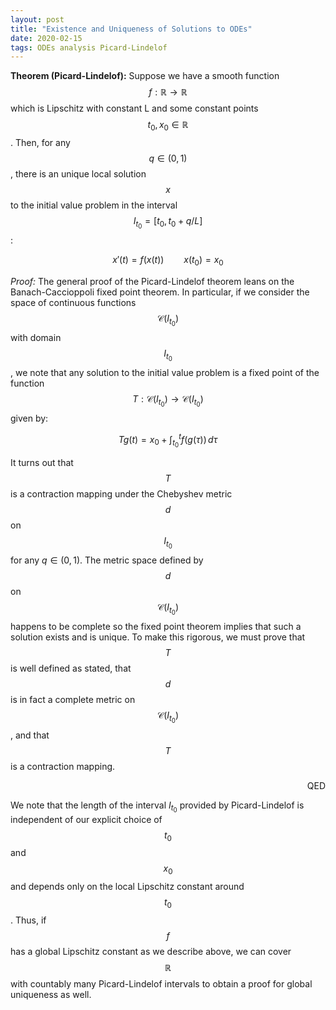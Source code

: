 ```yaml
---
layout: post
title: "Existence and Uniqueness of Solutions to ODEs"
date: 2020-02-15
tags: ODEs analysis Picard-Lindelof
---
```


**Theorem (Picard-Lindelof):** Suppose we have a smooth function $$f: \mathbb{R} \rightarrow \mathbb{R}$$ which is Lipschitz with constant L and some constant points $$t_0, x_0 \in \mathbb{R}$$. Then, for any $$q \in (0, 1)$$, there is an unique local solution $$x$$ to the initial value problem in the interval $$I_{t_0} = [t_0, t_0 + q/L]$$:

$$x'(t) = f(x(t)) \qquad x(t_0) = x_0$$

*Proof:* The general proof of the Picard-Lindelof theorem leans on the Banach-Caccioppoli fixed point theorem. In particular, if we consider the space of continuous functions $$\mathcal{C}(I_{t_0})$$ with domain $$I_{t_0}$$, we note that any solution to the initial value problem is a fixed point of the function $$T: \mathcal{C}(I_{t_0}) \rightarrow \mathcal{C}(I_{t_0})$$  given by:

$$Tg(t) = x_0 + \int_{t_0}^t f(g(\tau)) \, d\tau$$

It turns out that $$T$$ is a contraction mapping under the Chebyshev metric $$d$$ on $$I_{t_0} $$ for any $q \in (0, 1)$. The metric space defined by $$d$$ on $$\mathcal{C}(I_{t_0})$$ happens to be complete so the fixed point theorem implies that such a solution exists and is unique. To make this rigorous, we must prove that $$T$$ is well defined as stated, that $$d$$ is in fact a complete metric on $$\mathcal{C}(I_{t_0})$$, and that $$T$$ is a contraction mapping.

<div style="text-align: right">QED</div>

We note that the length of the interval $I_{t_0}$ provided by Picard-Lindelof is independent of our explicit choice of $$t_0$$ and $$x_0$$ and depends only on the local Lipschitz constant around $$t_0$$. Thus, if $$f$$ has a global Lipschitz constant as we describe above, we can cover $$\mathbb{R}$$ with countably many Picard-Lindelof intervals to obtain a proof for global uniqueness as well.
